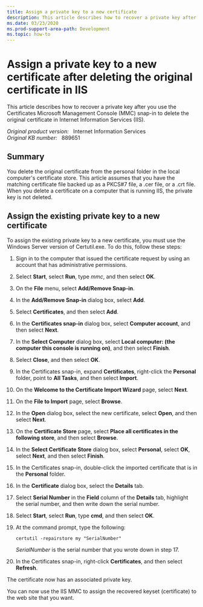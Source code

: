 ```yaml
---
title: Assign a private key to a new certificate
description: This article describes how to recover a private key after you use the Certificates Management Console snap-in to delete the original certificate in IIS.
ms.date: 03/23/2020
ms.prod-support-area-path: Development
ms.topic: how-to
---
```

# Assign a private key to a new certificate after deleting the original certificate in IIS

This article describes how to recover a private key after you use the Certificates Microsoft Management Console (MMC) snap-in to delete the original certificate in Internet Information Services (IIS).

_Original product version:_ &nbsp; Internet Information Services  
_Original KB number:_ &nbsp; 889651

## Summary

You delete the original certificate from the personal folder in the local computer's certificate store. This article assumes that you have the matching certificate file backed up as a PKCS#7 file, a .cer file, or a .crt file. When you delete a certificate on a computer that is running IIS, the private key is not deleted.

## Assign the existing private key to a new certificate

To assign the existing private key to a new certificate, you must use the Windows Server version of Certutil.exe. To do this, follow these steps:

1. Sign in to the computer that issued the certificate request by using an account that has administrative permissions.
2. Select **Start**, select **Run**, type *mmc*, and then select **OK**.
3. On the **File** menu, select **Add/Remove Snap-in**.
4. In the **Add/Remove Snap-in** dialog box, select **Add**.
5. Select **Certificates**, and then select **Add**.
6. In the **Certificates snap-in** dialog box, select **Computer account**, and then select **Next**.
7. In the **Select Computer** dialog box, select **Local computer: (the computer this console is running on)**, and then select **Finish**.
8. Select **Close**, and then select **OK**.
9. In the Certificates snap-in, expand **Certificates**, right-click the **Personal** folder, point to **All Tasks**, and then select **Import**.
10. On the **Welcome to the Certificate Import Wizard** page, select **Next**.
11. On the **File to Import** page, select **Browse**.
12. In the **Open** dialog box, select the new certificate, select **Open**, and then select **Next**.
13. On the **Certificate Store** page, select **Place all certificates in the following store**, and then select **Browse**.
14. In the **Select Certificate Store** dialog box, select **Personal**, select **OK**, select **Next**, and then select **Finish**.
15. In the Certificates snap-in, double-click the imported certificate that is in the **Personal** folder.
16. In the **Certificate** dialog box, select the **Details** tab.
17. Select **Serial Number** in the **Field** column of the **Details** tab, highlight the serial number, and then write down the serial number.
18. Select **Start**, select **Run**, type **cmd**, and then select **OK**.
19. At the command prompt, type the following:

    ```console
    certutil -repairstore my "SerialNumber"
    ```

    *SerialNumber* is the serial number that you wrote down in step 17.
20. In the Certificates snap-in, right-click **Certificates**, and then select **Refresh**.

The certificate now has an associated private key.

You can now use the IIS MMC to assign the recovered keyset (certificate) to the web site that you want.

